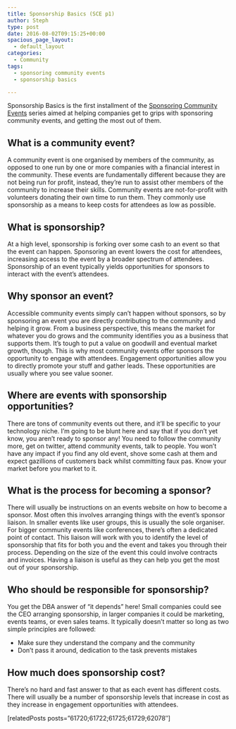 ```yaml
---
title: Sponsorship Basics (SCE p1)
author: Steph
type: post
date: 2016-08-02T09:15:25+00:00
spacious_page_layout:
  - default_layout
categories:
  - Community
tags:
  - sponsoring community events
  - sponsorship basics

---
```

Sponsorship Basics is the first installment of the [Sponsoring Community Events][1] series aimed at helping companies get to grips with sponsoring community events, and getting the most out of them.

## What is a community event?

A community event is one organised by members of the community, as opposed to one run by one or more companies with a financial interest in the community. These events are fundamentally different because they are not being run for profit, instead, they&#8217;re run to assist other members of the community to increase their skills. Community events are not-for-profit with volunteers donating their own time to run them. They commonly use sponsorship as a means to keep costs for attendees as low as possible.

## What is sponsorship?

At a high level, sponsorship is forking over some cash to an event so that the event can happen. Sponsoring an event lowers the cost for attendees, increasing access to the event by a broader spectrum of attendees. Sponsorship of an event typically yields opportunities for sponsors to interact with the event&#8217;s attendees.

## Why sponsor an event?

Accessible community events simply can&#8217;t happen without sponsors, so by sponsoring an event you are directly contributing to the community and helping it grow. From a business perspective, this means the market for whatever you do grows and the community identifies you as a business that supports them. It&#8217;s tough to put a value on goodwill and eventual market growth, though. This is why most community events offer sponsors the opportunity to engage with attendees. Engagement opportunities allow you to directly promote your stuff and gather leads. These opportunities are usually where you see value sooner.

## Where are events with sponsorship opportunities?

There are tons of community events out there, and it&#8217;ll be specific to your technology niche. I&#8217;m going to be blunt here and say that if you don&#8217;t yet know, you aren&#8217;t ready to sponsor any! You need to follow the community more, get on twitter, attend community events, talk to people. You won&#8217;t have any impact if you find any old event, shove some cash at them and expect gazillions of customers back whilst committing faux pas. Know your market before you market to it.

## What is the process for becoming a sponsor?

There will usually be instructions on an events website on how to become a sponsor. Most often this involves arranging things with the event&#8217;s sponsor liaison. In smaller events like user groups, this is usually the sole organiser. For bigger community events like conferences, there&#8217;s often a dedicated point of contact. This liaison will work with you to identify the level of sponsorship that fits for both you and the event and takes you through their process. Depending on the size of the event this could involve contracts and invoices. Having a liaison is useful as they can help you get the most out of your sponsorship.

## Who should be responsible for sponsorship?

You get the DBA answer of &#8220;it depends&#8221; here! Small companies could see the CEO arranging sponsorship, in larger companies it could be marketing, events teams, or even sales teams. It typically doesn&#8217;t matter so long as two simple principles are followed:

  * Make sure they understand the company and the community
  * Don&#8217;t pass it around, dedication to the task prevents mistakes

## How much does sponsorship cost?

There&#8217;s no hard and fast answer to that as each event has different costs. There will usually be a number of sponsorship levels that increase in cost as they increase in engagement opportunities with attendees.
  
[relatedPosts posts=&#8221;61720;61722;61725;61729;62078&#8243;]

 [1]: https://itsalocke.com/sponsoring-community-events/